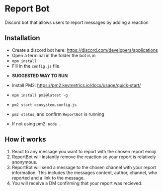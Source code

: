 # Report Bot

Discord bot that allows users to report messages by adding a reaction

## Installation

- Create a discord bot here: https://discord.com/developers/applications
- Open a terminal in the folder the bot is in
- `npm install`
- Fill in the `config.js` file.

* **SUGGESTED WAY TO RUN**
* Install PM2: https://pm2.keymetrics.io/docs/usage/quick-start/
* `npm install pm2@latest -g`
* `pm2 start ecosystem.config.js`
* `pm2 status`, and confirm `ReportBot` is running

* If not using pm2: `node .`

## How it works
1. React to any message you want to report with the chosen report emoji.
2. ReportBot will instantly remove the reaction so your report is relatively anonymous.
3. ReportBot will send a message to the chosen channel with your report information.
   This includes the messages content, author, channel, who reported and a link to the message.
4. You will receive a DM confirming that your report was recieved.
